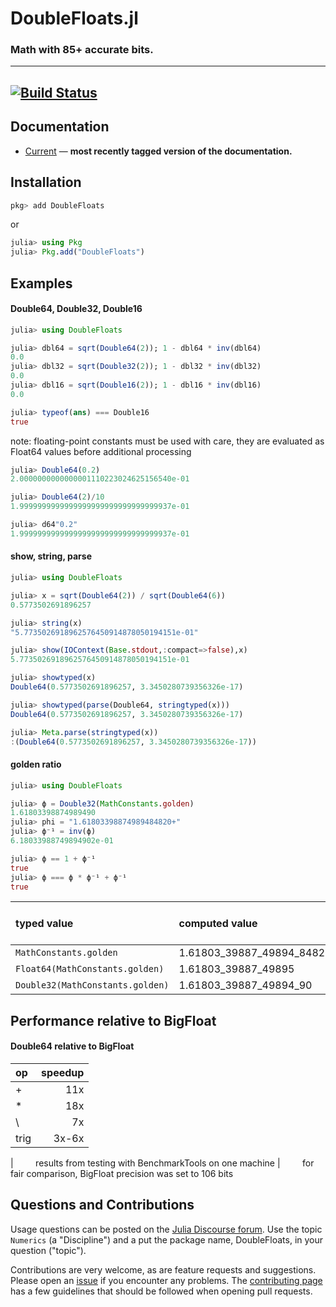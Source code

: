 # DoubleFloats.jl

### Math with 85+ accurate bits.

----

[![Build Status](https://travis-ci.org/JuliaMath/DoubleFloats.jl.svg?branch=master)](https://travis-ci.org/JuliaMath/DoubleFloats.jl)
----

## Documentation

- [Current](https://juliamath.github.io/DoubleFloats.jl/latest/) &mdash; **most recently tagged version of the documentation.**

## Installation

```julia
pkg> add DoubleFloats
```
or
```julia
julia> using Pkg
julia> Pkg.add("DoubleFloats")
```

## Examples

#### Double64, Double32, Double16
```julia
julia> using DoubleFloats

julia> dbl64 = sqrt(Double64(2)); 1 - dbl64 * inv(dbl64)
0.0
julia> dbl32 = sqrt(Double32(2)); 1 - dbl32 * inv(dbl32)
0.0
julia> dbl16 = sqrt(Double16(2)); 1 - dbl16 * inv(dbl16)
0.0

julia> typeof(ans) === Double16
true
```
note: floating-point constants must be used with care,
they are evaluated as Float64 values before additional processing
```julia
julia> Double64(0.2)
2.0000000000000001110223024625156540e-01

julia> Double64(2)/10
1.9999999999999999999999999999999937e-01

julia> d64"0.2"
1.9999999999999999999999999999999937e-01
```
#### show, string, parse
```julia
julia> using DoubleFloats

julia> x = sqrt(Double64(2)) / sqrt(Double64(6))
0.5773502691896257

julia> string(x)
"5.7735026918962576450914878050194151e-01"

julia> show(IOContext(Base.stdout,:compact=>false),x)
5.7735026918962576450914878050194151e-01

julia> showtyped(x)
Double64(0.5773502691896257, 3.3450280739356326e-17)

julia> showtyped(parse(Double64, stringtyped(x)))
Double64(0.5773502691896257, 3.3450280739356326e-17)

julia> Meta.parse(stringtyped(x))
:(Double64(0.5773502691896257, 3.3450280739356326e-17))
```

#### golden ratio
```julia
julia> using DoubleFloats

julia> ϕ = Double32(MathConstants.golden)
1.61803398874989490
julia> phi = "1.61803398874989484820+"
julia> ϕ⁻¹ = inv(ϕ)
6.18033988749894902e-01

julia> ϕ == 1 + ϕ⁻¹
true
julia> ϕ === ϕ * ϕ⁻¹ + ϕ⁻¹
true
```

|  typed value | computed value | ~abs(golden - computed) |
|:----------|:---------------|:-------------:|
| `MathConstants.golden` |  1.61803_39887_49894_84820_45868+ | 0.0 |
| `Float64(MathConstants.golden)`  | 1.61803_39887_49895 | 1.5e-16 |
| `Double32(MathConstants.golden)` |  1.61803_39887_49894_90 | 5.2e-17 |



## Performance relative to BigFloat

#### Double64 relative to BigFloat

| op  | speedup |
|:-----|---------:|
|  +   | 11x |
|  *   | 18x |
|  \   |  7x |
| trig | 3x-6x |

| &nbsp; &nbsp; &nbsp; &nbsp; results from testing with BenchmarkTools on one machine
| &nbsp; &nbsp; &nbsp; &nbsp; for fair comparison, BigFloat precision was set to 106 bits

## Questions and Contributions

Usage questions can be posted on the [Julia Discourse forum][discourse-tag-url].  Use the topic `Numerics` (a "Discipline") and a put the package name, DoubleFloats, in your question ("topic").

Contributions are very welcome, as are feature requests and suggestions. Please open an [issue][issues-url] if you encounter any problems. The [contributing page][contrib-url] has a few guidelines that should be followed when opening pull requests.

[contrib-url]: https://juliamath.github.io/DoubleFloats.jl/latest/man/contributing/
[discourse-tag-url]: https://discourse.julialang.org/tags/doublefloats
[gitter-url]: https://gitter.im/juliamath/users

[docs-current-img]: https://img.shields.io/badge/docs-latest-blue.svg
[docs-current-url]: https://juliamath.github.io/DoubleFloats.jl

[travis-img]: https://travis-ci.org/JuliaMath/DoubleFloats.jl.svg?branch=master
[travis-url]: https://travis-ci.org/JuliaMath/DoubleFloats.jl

[appveyor-img]: https://ci.appveyor.com/api/projects/status/xx7nimfpnl1r4gx0?svg=true
[appveyor-url]: https://ci.appveyor.com/project/JuliaMath/doublefloats-jl

[codecov-img]: https://codecov.io/gh/JuliaMath/DoubleFloats.jl/branch/master/graph/badge.svg
[codecov-url]: https://codecov.io/gh/JuliaMath/DoubleFloats.jl

[issues-url]: https://github.com/JuliaMath/DoubleFloats.jl/issues

[pkg-1.0-img]: http://pkg.julialang.org/badges/DoubleFloats_1.0.svg
[pkg-1.0-url]: http://pkg.julialang.org/?pkg=DoubleFloats&ver=1.0

